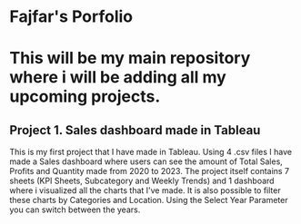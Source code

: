 # Fajfar's Porfolio
# This will be my main repository where i will be adding all my upcoming projects.

## Project 1. Sales dashboard made in Tableau

This is my first project that I have made in Tableau. Using 4 .csv files I have made a Sales dashboard where users can see the amount of Total Sales, Profits and Quantity made from 2020 to 2023.
The project itself contains 7 sheets (KPI Sheets, Subcategory and Weekly Trends) and 1 dashboard where i visualized all the charts that I've made.
It is also possible to filter these charts by Categories and Location. Using the Select Year Parameter you can switch between the years.

